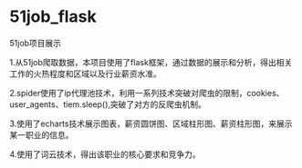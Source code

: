 # 51job_flask

51job项目展示

1.从51job爬取数据，本项目使用了flask框架，通过数据的展示和分析，得出相关工作的火热程度和区域以及行业薪资水准。

2.spider使用了ip代理池技术，利用一系列技术突破对爬虫的限制，cookies、user_agents、tiem.sleep(),突破了对方的反爬虫机制。

3.使用了echarts技术展示图表，薪资圆饼图、区域柱形图、薪资柱形图，来展示某一职业的信息。

4.使用了词云技术，得出该职业的核心要求和竞争力。
